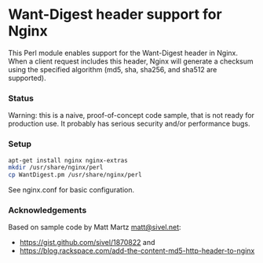 # Want-Digest header support for Nginx

This Perl module enables support for the Want-Digest header in Nginx.  When a
client request includes this header, Nginx will generate a checksum using the
specified algorithm (md5, sha, sha256, and sha512 are supported).


### Status

Warning: this is a naive, proof-of-concept code sample, that is not ready for
production use.  It probably has serious security and/or performance bugs.


### Setup

```bash
apt-get install nginx nginx-extras
mkdir /usr/share/nginx/perl
cp WantDigest.pm /usr/share/nginx/perl
```

See nginx.conf for basic configuration.


### Acknowledgements

Based on sample code by Matt Martz <matt@sivel.net>:
* https://gist.github.com/sivel/1870822 and
* https://blog.rackspace.com/add-the-content-md5-http-header-to-nginx
